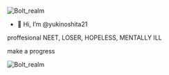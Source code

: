 ![Bolt_realm](https://github.com/yukinoshita21/yukinoshita21/assets/138709914/1d5cb20e-8d52-4ffb-8fd5-e82d37012949)
- 👋 Hi, I’m @yukinoshita21

proffesional NEET, LOSER, HOPELESS, MENTALLY ILL


make a progress

![Bolt_realm](https://github.com/yukinoshita21/yukinoshita21/assets/138709914/1d5cb20e-8d52-4ffb-8fd5-e82d37012949)

